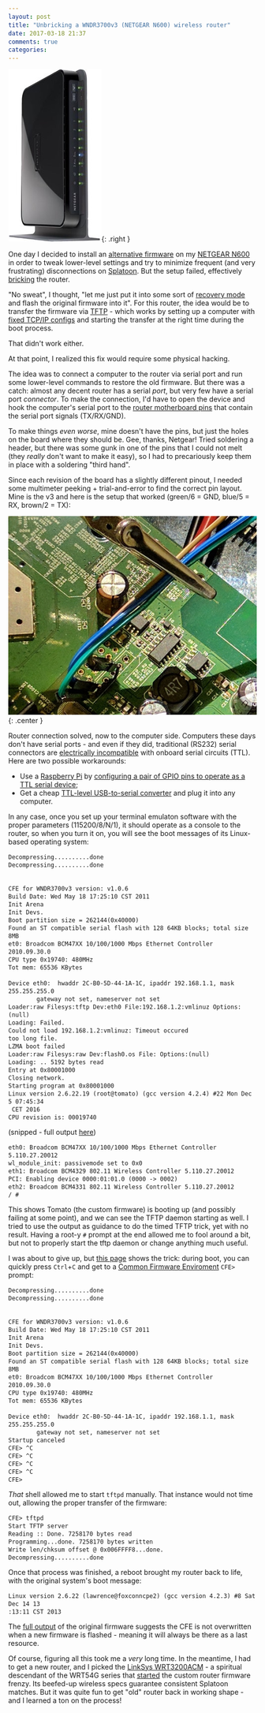 ```yaml
---
layout: post
title: "Unbricking a WNDR3700v3 (NETGEAR N600) wireless router"
date: 2017-03-18 21:37
comments: true
categories:
---
```


![](/img/2017/03/wndr3700v3.jpg){: .right }

One day I decided to install an [alternative firmware][2] on my [NETGEAR N600][3] in order to tweak lower-level settings and try to minimize frequent (and very frustrating) disconnections on [Splatoon][1]. But the setup failed, effectively [bricking][4] the router.

"No sweat", I thought, "let me just put it into some sort of [recovery mode][5] and flash the original firmware into it". For this router, the idea would be to transfer the firmware via [TFTP][6] - which works by setting up a computer with [fixed TCP/IP configs][7] and starting the transfer at the right time during the boot process.

That didn't work either.

At that point, I realized this fix would require some physical hacking.

<!--more-->

The idea was to connect a computer to the router via serial port and run some lower-level commands to restore the old firmware. But there was a catch: almost any decent router has a serial *port*, but very few have a serial port *connector*. To make the connection, I'd have to open the device and hook the computer's serial port to the [router motherboard pins][12] that contain the serial port signals (TX/RX/GND).

To make things *even worse*, mine doesn't have the pins, but just the holes on the board where they should be. Gee, thanks, Netgear! Tried soldering a header, but there was some gunk in one of the pins that I could not melt (they *really* don't want to make it easy), so I had to precariously keep them in place with a soldering "third hand".

Since each revision of the board has a slightly different pinout, I needed some multimeter peeking + trial-and-error to find the correct pin layout. Mine is the v3 and here is the setup that worked (green/6 = GND, blue/5 = RX, brown/2 = TX):

![Netgear N600 WNDR3700v3 serial pins ](/img/2017/03/router_pins.jpg){: .center }

Router connection solved, now to the computer side. Computers these days don't have serial ports - and even if they did, traditional (RS232) serial connectors are [electrically incompatible][13] with onboard serial circuits (TTL). Here are two possible workarounds:

- Use a [Raspberry Pi][9] by [configuring a pair of GPIO pins to operate as a TTL serial device][14];
- Get a cheap [TTL-level USB-to-serial converter][10] and plug it into any computer.

In any case, once you set up your terminal emulaton software with the proper parameters (115200/8/N/1), it should operate as a console to the router, so when you turn it on, you will see the boot messages of its Linux-based operating system:

```
Decompressing..........done
Decompressing..........done


CFE for WNDR3700v3 version: v1.0.6
Build Date: Wed May 18 17:25:10 CST 2011
Init Arena
Init Devs.
Boot partition size = 262144(0x40000)
Found an ST compatible serial flash with 128 64KB blocks; total size 8MB
et0: Broadcom BCM47XX 10/100/1000 Mbps Ethernet Controller 2010.09.30.0
CPU type 0x19740: 480MHz
Tot mem: 65536 KBytes

Device eth0:  hwaddr 2C-B0-5D-44-1A-1C, ipaddr 192.168.1.1, mask 255.255.255.0
        gateway not set, nameserver not set
Loader:raw Filesys:tftp Dev:eth0 File:192.168.1.2:vmlinuz Options:(null)
Loading: Failed.
Could not load 192.168.1.2:vmlinuz: Timeout occured
too long file.
LZMA boot failed
Loader:raw Filesys:raw Dev:flash0.os File: Options:(null)
Loading: .. 5192 bytes read
Entry at 0x80001000
Closing network.
Starting program at 0x80001000
Linux version 2.6.22.19 (root@tomato) (gcc version 4.2.4) #22 Mon Dec 5 07:45:34
 CET 2016
CPU revision is: 00019740
```
(snipped - full output [here][8])
```
eth0: Broadcom BCM47XX 10/100/1000 Mbps Ethernet Controller 5.110.27.20012
wl_module_init: passivemode set to 0x0
eth1: Broadcom BCM4329 802.11 Wireless Controller 5.110.27.20012
PCI: Enabling device 0000:01:01.0 (0000 -> 0002)
eth2: Broadcom BCM4331 802.11 Wireless Controller 5.110.27.20012
/ #
```

This shows Tomato (the custom firmware) is booting up (and possibly failing at some point), and we can see the TFTP daemon starting as well. I tried to use the output as guidance to do the timed TFTP trick, yet with no result. Having a root-y `#` prompt at the end allowed me to fool around a bit, but not to properly start the tftp daemon or change anything much useful.

I was about to give up, but [this page][11] shows the trick: during boot, you can quickly press `Ctrl`+`C` and get to a [Common Firmware Enviroment][15] `CFE>` prompt:

```
Decompressing..........done
Decompressing..........done


CFE for WNDR3700v3 version: v1.0.6
Build Date: Wed May 18 17:25:10 CST 2011
Init Arena
Init Devs.
Boot partition size = 262144(0x40000)
Found an ST compatible serial flash with 128 64KB blocks; total size 8MB
et0: Broadcom BCM47XX 10/100/1000 Mbps Ethernet Controller 2010.09.30.0
CPU type 0x19740: 480MHz
Tot mem: 65536 KBytes

Device eth0:  hwaddr 2C-B0-5D-44-1A-1C, ipaddr 192.168.1.1, mask 255.255.255.0
        gateway not set, nameserver not set
Startup canceled
CFE> ^C
CFE> ^C
CFE> ^C
CFE> ^C
CFE>
```

*That* shell allowed me to start `tftpd` manually. That instance would not time out, allowing the proper transfer of the firmware:

```
CFE> tftpd
Start TFTP server
Reading :: Done. 7258170 bytes read
Programming...done. 7258170 bytes written
Write len/chksum offset @ 0x006FFFF8...done.
Decompressing..........done
```

Once that process was finished, a reboot brought my router back to life, with the original system's boot message:

```
Linux version 2.6.22 (lawrence@foxconncpe2) (gcc version 4.2.3) #8 Sat Dec 14 13
:13:11 CST 2013
```

The [full output][9] of the original firmware suggests the CFE is not overwritten when a new firmware is flashed - meaning it will always be there as a last resource.

Of course, figuring all this took me a *very* long time. In the meantime, I had to get a new router, and I picked the [LinkSys WRT3200ACM][16] - a spiritual descendant of the WRT54G series that [started][17] the custom router firmware frenzy. Its beefed-up wireless specs guarantee consistent Splatoon matches. But it was quite fun to get "old" router back in working shape - and I learned a ton on the process!

[1]: http://splatoon.nintendo.com/
[2]: http://www.polarcloud.com/tomato
[3]: https://www.netgear.com/support/product/wndr3700v3
[4]: https://en.wikipedia.org/wiki/Brick_(electronics)
[5]: https://en.wikipedia.org/wiki/USB#Device_Firmware_Upgrade
[6]: https://en.wikipedia.org/wiki/Trivial_File_Transfer_Protocol
[7]: https://kb.netgear.com/22688/How-to-upload-firmware-to-a-NETGEAR-router-using-TFTP
[8]: https://gist.github.com/chesterbr/1ee3a231cd05a218f21c2582c142cf71
[9]: https://gist.github.com/chesterbr/95f57bf7bfc22e6c1bf81294813fe1ef
[10]: http://www.dx.com/p/pl2303hx-usb-to-ttl-converter-module-149859
[11]: https://forum.openwrt.org/viewtopic.php?id=47501
[12]: http://www.dd-wrt.com/phpBB2/viewtopic.php?p=889114
[13]: https://www.sparkfun.com/tutorials/215
[14]: http://elinux.org/RPi_Serial_Connection
[15]: https://en.wikipedia.org/wiki/Common_Firmware_Environment
[16]: http://www.linksys.com/ca/p/P-WRT3200ACM/
[17]: https://en.wikipedia.org/wiki/OpenWrt#History

